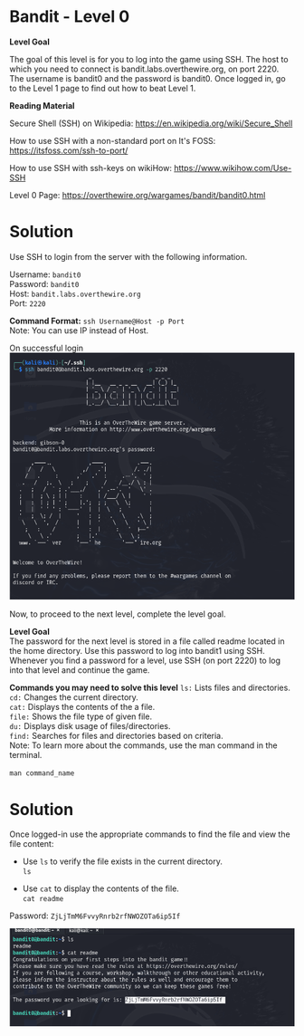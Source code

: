# Bandit - Level 0
**Level Goal**

The goal of this level is for you to log into the game using SSH. The host to which you need to connect is bandit.labs.overthewire.org, on port 2220. The username is bandit0 and the password is bandit0. Once logged in, go to the Level 1 page to find out how to beat Level 1.

**Reading Material**

Secure Shell (SSH) on Wikipedia: https://en.wikipedia.org/wiki/Secure_Shell

How to use SSH with a non-standard port on It's FOSS: https://itsfoss.com/ssh-to-port/

How to use SSH with ssh-keys on wikiHow: https://www.wikihow.com/Use-SSH

Level 0 Page: https://overthewire.org/wargames/bandit/bandit0.html

# Solution
Use SSH to login from the server with the following information.

Username: `bandit0`  
Password: `bandit0`  
Host: `bandit.labs.overthewire.org`  
Port: `2220`  

**Command Format:** `ssh Username@Host -p Port`  
Note: You can use IP instead of Host.  

On successful login  
![level 0](../Images/level0-login.png)


Now, to proceed to the next level, complete the level goal.  

**Level Goal**  
The password for the next level is stored in a file called readme located in the home directory. Use this password to log into bandit1 using SSH. Whenever you find a password for a level, use SSH (on port 2220) to log into that level and continue the game. 

**Commands you may need to solve this level**
`ls:` Lists files and directories.  
`cd:` Changes the current directory.  
`cat:` Displays the contents of the a file.  
`file:` Shows the file type of given file.  
`du:` Displays disk usage of files/directories.  
`find:` Searches for files and directories based on criteria.  
Note: To learn more about the commands, use the man command in the terminal.  

`man command_name` 

# Solution
Once logged-in use the appropriate commands to find the file and view the file content:
- Use `ls` to verify the file exists in the current directory.  
  `ls`

- Use `cat` to display the contents of the file.  
  `cat readme`

Password: `ZjLjTmM6FvvyRnrb2rfNWOZOTa6ip5If`  

![level 0 solution](../Images/level0-sol.png)
